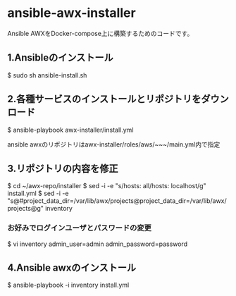 # ansible-awx-installer

Ansible AWXをDocker-compose上に構築するためのコードです。

## 1.Ansibleのインストール
$ sudo sh ansible-install.sh

## 2.各種サービスのインストールとリポジトリをダウンロード
$ ansible-playbook awx-installer/install.yml

ansible awxのリポジトリはawx-installer/roles/aws/~~~/main.yml内で指定

## 3.リポジトリの内容を修正
$ cd ~/awx-repo/installer
$ sed -i -e "s/hosts: all/hosts: localhost/g" install.yml 
$ sed -i -e "s@#project_data_dir=/var/lib/awx/projects@project_data_dir=/var/lib/awx/projects@g" inventory 

### お好みでログインユーザとパスワードの変更
$ vi inventory
admin_user=admin
admin_password=password

## 4.Ansible awxのインストール
$ ansible-playbook -i inventory install.yml

